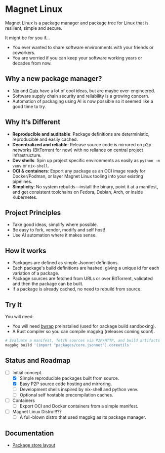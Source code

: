 # Magnet Linux

Magnet Linux is a package manager and package tree for Linux that is resilient, simple and secure. 

It might be for you if...

- You ever wanted to share software environments with your friends or coworkers.
- You are worried if you can keep your software working years or decades from now.

## Why a new package manager?

- [Nix](https://github.com/NixOS/nixpkgs) and [Guix](https://guix.gnu.org/) have a lot of cool ideas, but are maybe over-engineered.
- Software supply chain security and reliability is a growing concern.
- Automation of packaging using AI is now possible so it seemed like a good time to try.

## Why It’s Different

- **Reproducible and auditable**: Package definitions are deterministic, reproducible and easily cached.
- **Decentralized and reliable**: Release source code is mirrored on p2p networks (BitTorrent for now) with no reliance on central project infrastructure.
- **Dev shells**: Spin up project specific environments as easily as `python -m venv` or `nix-shell`.
- **OCI & containers**: Export any package as an OCI image ready for Docker/Podman, or layer Magnet Linux tooling into your existing pipelines.
- **Simplicity**: No system rebuilds—install the binary, point it at a manifest, and get consistent toolchains on Fedora, Debian, Arch, or inside Kubernetes.

## Project Principles

- Take good ideas, simplify where possible.
- Be easy to fork, vendor, modify and self host!
- Use AI automation where it makes sense.

## How it works

- Packages are defined as simple Jsonnet definitions.
- Each package's build definitions are hashed, giving a unique id for each variation of a package.
- Package sources are fetched from URLs or over BitTorrent, validated and then the package can be built.
- If a package is already cached, no need to rebuild from source.

## Try It

You will need:

- You will need [bwrap](https://github.com/containers/bubblewrap) preinstalled (used for package build sandboxing). 
- A Rust compiler so you can compile magpkg (releases coming soon!).

```bash
# Evaluate a manifest, fetch sources via P2P/HTTP, and build artifacts
magpkg build '(import "packages/core.jsonnet").coreutils'
```

## Status and Roadmap

- [ ] Initial concept.
  - [x] Simple reproducible packages built from source.
  - [x] Easy P2P source code hosting and mirroring.
  - [ ] Development shells inspired by nix-shell and python venv.
  - [ ] Optional self hostable precompilation caches.
- [ ] Containers
  - [ ] Export OCI and Docker containers from a simple manifest.
- [ ] Magnet Linux Distro!!!??
  - [ ] A full-blown distro that used magpkg as its package manager.

## Documentation

- [Package store layout](doc/store-layout.md)
